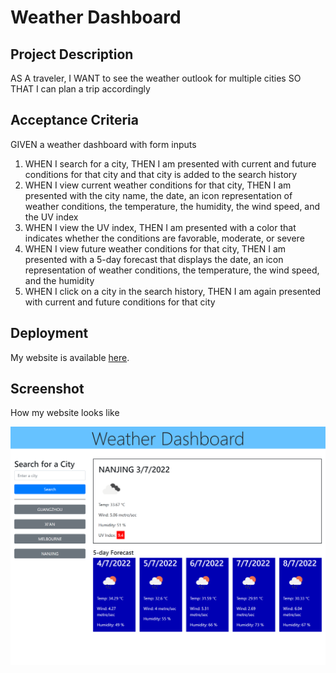 # Weather Dashboard

## Project Description

AS A traveler, I WANT to see the weather outlook for multiple cities SO THAT I can plan a trip accordingly

## Acceptance Criteria

GIVEN a weather dashboard with form inputs

1. WHEN I search for a city, THEN I am presented with current and future conditions for that city and that city is added to the search history
2. WHEN I view current weather conditions for that city, THEN I am presented with the city name, the date, an icon representation of weather conditions, the temperature, the humidity, the wind speed, and the UV index
3. WHEN I view the UV index, THEN I am presented with a color that indicates whether the conditions are favorable, moderate, or severe
4. WHEN I view future weather conditions for that city, THEN I am presented with a 5-day forecast that displays the date, an icon representation of weather conditions, the temperature, the wind speed, and the humidity
5. WHEN I click on a city in the search history, THEN I am again presented with current and future conditions for that city

## Deployment

My website is available [here](https://yipchisan.github.io/weather-dashboard/).

## Screenshot

How my website looks like

![Screenshot](./asset/img/yipchisan.github.io_weather-dashboard_.png)
